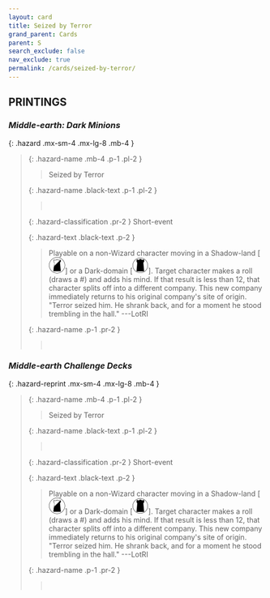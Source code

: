 ```yaml
---
layout: card
title: Seized by Terror
grand_parent: Cards
parent: S
search_exclude: false
nav_exclude: true
permalink: /cards/seized-by-terror/
---
```


## PRINTINGS


### _Middle-earth: Dark Minions_

{: .hazard .mx-sm-4 .mx-lg-8 .mb-4 }
> {: .hazard-name .mb-4 .p-1 .pl-2 }
> > <div class="hazard-mp"></div>
> > <div class="card-name">Seized by Terror</div>
>
> {: .hazard-name .black-text .p-1 .pl-2 }
> > &nbsp;
>
> {: .hazard-classification .pr-2 }
> Short-event
>
> {: .hazard-text .black-text .p-2 }
> > Playable on a non-Wizard character moving in a Shadow-land \[![](/assets/images/shadow-land.svg)] or a Dark-domain \[![](/assets/images/dark-domain.svg)]. Target character makes a roll (draws a #) and adds his mind. If that result is less than 12, that character splits off into a different company. This new company immediately returns to his original company's site of origin.   "Terror seized him. He shrank back, and for a moment he stood trembling in the hall." ---LotRI  
>
> {: .hazard-name .p-1 .pr-2 }
> > <div class="card-shield"></div>
> > <div class="card-corruption">&nbsp;</div>

### _Middle-earth Challenge Decks_

{: .hazard-reprint .mx-sm-4 .mx-lg-8 .mb-4 }
> {: .hazard-name .mb-4 .p-1 .pl-2 }
> > <div class="hazard-mp"></div>
> > <div class="card-name">Seized by Terror</div>
>
> {: .hazard-name .black-text .p-1 .pl-2 }
> > &nbsp;
>
> {: .hazard-classification .pr-2 }
> Short-event
>
> {: .hazard-text .black-text .p-2 }
> > Playable on a non-Wizard character moving in a Shadow-land \[![](/assets/images/shadow-land.svg)] or a Dark-domain \[![](/assets/images/dark-domain.svg)]. Target character makes a roll (draws a #) and adds his mind. If that result is less than 12, that character splits off into a different company. This new company immediately returns to his original company's site of origin.   "Terror seized him. He shrank back, and for a moment he stood trembling in the hall." ---LotRI  
>
> {: .hazard-name .p-1 .pr-2 }
> > <div class="card-shield"></div>
> > <div class="card-corruption-white">&nbsp;</div>
